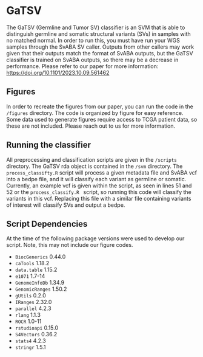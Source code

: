 # GaTSV
The GaTSV (Germline and Tumor SV) classifier is an SVM that is able to distinguish germline and somatic structural variants (SVs) in samples with no matched normal. In order to run this, you must have run your WGS samples through the SvABA SV caller. Outputs from other callers may work given that their outputs match the format of SvABA outputs, but the GaTSV classifier is trained on SvABA outputs, so there may be a decrease in performance. Please refer to our paper for more information: https://doi.org/10.1101/2023.10.09.561462

## Figures
In order to recreate the figures from our paper, you can run the code in the `/figures` directory. The code is organized by figure for easy reference. Some data used to generate figures require access to TCGA patient data, so these are not included. Please reach out to us for more information.

## Running the classifier
All preprocessing and classification scripts are given in the `/scripts` directory. The GaTSV rda object is contained in the `/svm` directory. The `process_classifty.R` script will process a given metadata file and SvABA vcf into a bedpe file, and it will classify each variant as germline or somatic. Currently, an example vcf is given within the script, as seen in lines 51 and 52 or the `process_classify.R ` script, so running this code will classify the variants in this vcf. Replacing this file with a similar file containing variants of interest will classify SVs and output a bedpe. 

## Script Dependencies
At the time of the following package versions were used to develop our script. Note, this may not include our figure codes. 

- `BiocGenerics` 0.44.0
- `caTools` 1.18.2 
- `data.table` 1.15.2
- `e1071` 1.7-14
- `GenomeInfoDb` 1.34.9
- `GenomicRanges` 1.50.2
- `gUtils` 0.2.0
- `IRanges` 2.32.0
- `parallel` 4.2.3
- `rlang` 1.1.3
- `ROCR` 1.0-11
- `rstudioapi` 0.15.0
- `S4Vectors` 0.36.2
- `stats4` 4.2.3
- `stringr` 1.5.1
